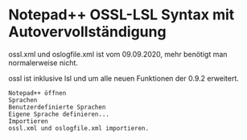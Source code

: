 # Notepad++ OSSL-LSL Syntax mit Autovervollständigung

ossl.xml und oslogfile.xml ist vom 09.09.2020, mehr benötigt man normalerweise nicht.

ossl ist inklusive lsl und um alle neuen Funktionen der 0.9.2 erweitert.


    Notepad++ öffnen
    Sprachen 
    Benutzerdefinierte Sprachen
    Eigene Sprache definieren...
    Importieren
    ossl.xml und oslogfile.xml importieren.
